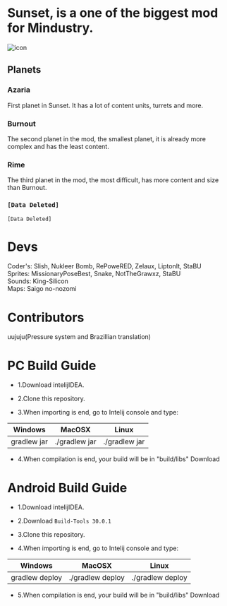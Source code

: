 # Sunset, is a one of the biggest mod for Mindustry.
![icon](https://user-images.githubusercontent.com/81778048/127994157-6685149f-2437-4d28-8122-96ac39880966.png)

## Planets
### Azaria
First planet in Sunset. It has a lot of content units, turrets and more.
### Burnout
The second planet in the mod, the smallest planet, it is already more complex and has the least content.
### Rime
The third planet in the mod, the most difficult, has more content and size than Burnout.

### `[Data Deleted]`
`[Data Deleted]`

# Devs
Coder's: Slish, Nukleer Bomb, RePoweRED, Zelaux, LiptonIt, StaBU\
Sprites: MissionaryPoseBest, Snake, NotTheGrawxz, StaBU\
Sounds: King-Silicon\
Maps: Saigo no-nozomi

# Contributors
uujuju(Pressure system and Brazillian translation)

# PC Build Guide

* 1.Download intelijIDEA.

* 2.Clone this repository.

* 3.When importing is end, go to Intelij console and type:

Windows      |  MacOSX       | Linux
------------ | ------------- | -------------
gradlew jar  | ./gradlew jar | ./gradlew jar

* 4.When compilation is end, your build will be in "build/libs"
Download

# Android Build Guide

* 1.Download intelijIDEA.

* 2.Download `Build-Tools 30.0.1`

* 3.Clone this repository.

* 4.When importing is end, go to Intelij console and type:
   
Windows      |  MacOSX       | Linux
------------ | ------------- | -------------
gradlew deploy  | ./gradlew deploy | ./gradlew deploy

* 5.When compilation is end, your build will be in "build/libs"
Download




